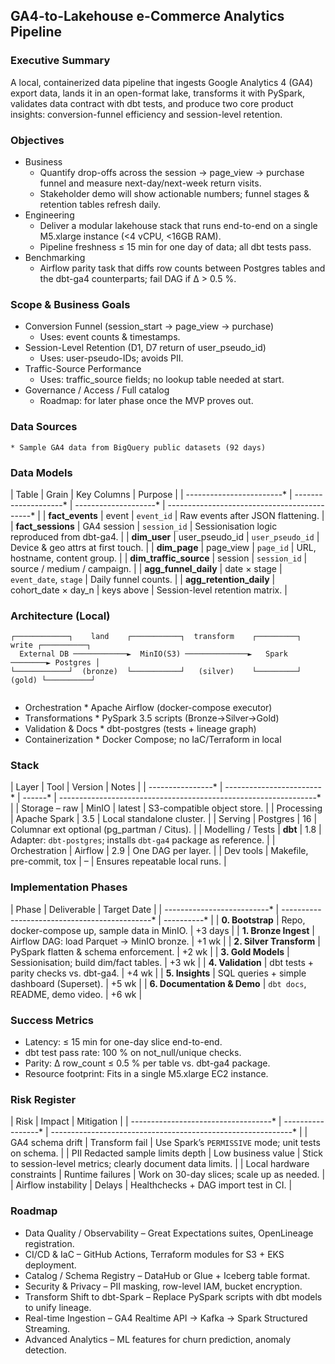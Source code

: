 ## GA4-to-Lakehouse e-Commerce Analytics Pipeline

### Executive Summary
A local, containerized data pipeline that ingests Google Analytics 4 (GA4) export data, lands it in an open-format lake, transforms it with PySpark, validates data contract with dbt tests, and produce two core product insights: conversion-funnel efficiency and session-level retention.

### Objectives
* Business
  * Quantify drop-offs across the session → page_view → purchase funnel and measure next-day/next-week return visits.
  * Stakeholder demo will show actionable numbers; funnel stages & retention tables refresh daily.
* Engineering
  * Deliver a modular lakehouse stack that runs end-to-end on a single M5.xlarge instance (<4 vCPU, <16GB RAM).	
  * Pipeline freshness ≤ 15 min for one day of data; all dbt tests pass.
* Benchmarking
  * Airflow parity task that diffs row counts between Postgres tables and the dbt-ga4 counterparts; fail DAG if Δ > 0.5 %.


### Scope & Business Goals
* Conversion Funnel (session_start → page_view → purchase)
  * Uses: event counts & timestamps.
* Session-Level Retention (D1, D7 return of user_pseudo_id)	
  * Uses: user-pseudo-IDs; avoids PII.
* Traffic-Source Performance
  * Uses: traffic_source fields; no lookup table needed at start.
* Governance / Access / Full catalog
  * Roadmap: for later phase once the MVP proves out.

### Data Sources
	* Sample GA4 data from BigQuery public datasets (92 days)

### Data Models
| Table                     | Grain                 | Key Columns           | Purpose                                       |
| ------------------------* | --------------------* | --------------------* | --------------------------------------------* |
| **fact\_events**          | event                 | `event_id`            | Raw events after JSON flattening.             |
| **fact\_sessions**        | GA4 session           | `session_id`          | Sessionisation logic reproduced from dbt-ga4. |
| **dim\_user**             | user\_pseudo\_id      | `user_pseudo_id`      | Device & geo attrs at first touch.            |
| **dim\_page**             | page\_view            | `page_id`             | URL, hostname, content group.                 |
| **dim\_traffic\_source**  | session               | `session_id`          | source / medium / campaign.                   |
| **agg\_funnel\_daily**    | date × stage          | `event_date`, `stage` | Daily funnel counts.                          |
| **agg\_retention\_daily** | cohort\_date × day\_n | keys above            | Session-level retention matrix.               |

### Architecture (Local)
```ascii
┌────────────┐    land    ┌───────────┐  transform    ┌─────────┐  write ┌──────────┐
  External DB ────────────►  MinIO(S3) ──────────────►   Spark   ────────► Postgres │ 
└────────────┘  (bronze)  └───────────┘   (silver)    └─────────┘ (gold) └──────────┘
                                                                     
```
* Orchestration * Apache Airflow (docker-compose executor)
* Transformations * PySpark 3.5 scripts (Bronze→Silver→Gold)
* Validation & Docs * dbt-postgres (tests + lineage graph)
* Containerization * Docker Compose; no IaC/Terraform in local

### Stack
| Layer             | Tool                      | Version | Notes                                                             |
| ----------------* | ------------------------* | ------* | ----------------------------------------------------------------* |
| Storage – raw     | MinIO                     | latest  | S3-compatible object store.                                       |
| Processing        | Apache Spark              | 3.5     | Local standalone cluster.                                         |
| Serving           | Postgres                  | 16      | Columnar ext optional (pg\_partman / Citus).                      |
| Modelling / Tests | **dbt**                   | 1.8     | Adapter: `dbt-postgres`; installs `dbt-ga4` package as reference. |
| Orchestration     | Airflow                   | 2.9     | One DAG per layer.                                                |
| Dev tools         | Makefile, pre-commit, tox | –       | Ensures repeatable local runs.                                    |

### Implementation Phases
| Phase                       | Deliverable                                    | Target Date |
| --------------------------* | ---------------------------------------------* | ----------* |
| **0. Bootstrap**            | Repo, docker-compose up, sample data in MinIO. | +3 days     |
| **1. Bronze Ingest**        | Airflow DAG: load Parquet → MinIO bronze.      | +1 wk       |
| **2. Silver Transform**     | PySpark flatten & schema enforcement.          | +2 wk       |
| **3. Gold Models**          | Sessionisation; build dim/fact tables.         | +3 wk       |
| **4. Validation**           | dbt tests + parity checks vs. dbt-ga4.         | +4 wk       |
| **5. Insights**             | SQL queries + simple dashboard (Superset).     | +5 wk       |
| **6. Documentation & Demo** | `dbt docs`, README, demo video.                | +6 wk       |

### Success Metrics
* Latency: ≤ 15 min for one-day slice end-to-end.
* dbt test pass rate: 100 % on not_null/unique checks.
* Parity: Δ row_count ≤ 0.5 % per table vs. dbt-ga4 package.
* Resource footprint: Fits in a single M5.xlarge EC2 instance.

### Risk Register
| Risk                                 | Impact             | Mitigation                                                    |
| -----------------------------------* | -----------------* | ------------------------------------------------------------* |
| GA4 schema drift                     | Transform fail     | Use Spark’s `PERMISSIVE` mode; unit tests on schema.          |
| PII Redacted sample limits depth     | Low business value | Stick to session-level metrics; clearly document data limits. |
| Local hardware constraints           | Runtime failures   | Work on 30-day slices; scale up as needed.                    |
| Airflow instability                  | Delays             | Healthchecks + DAG import test in CI.                         |

### Roadmap
* Data Quality / Observability – Great Expectations suites, OpenLineage registration.
* CI/CD & IaC – GitHub Actions, Terraform modules for S3 + EKS deployment.
* Catalog / Schema Registry – DataHub or Glue + Iceberg table format.
* Security & Privacy – PII masking, row-level IAM, bucket encryption.
* Transform Shift to dbt-Spark – Replace PySpark scripts with dbt models to unify lineage.
* Real-time Ingestion – GA4 Realtime API → Kafka → Spark Structured Streaming.
* Advanced Analytics – ML features for churn prediction, anomaly detection.